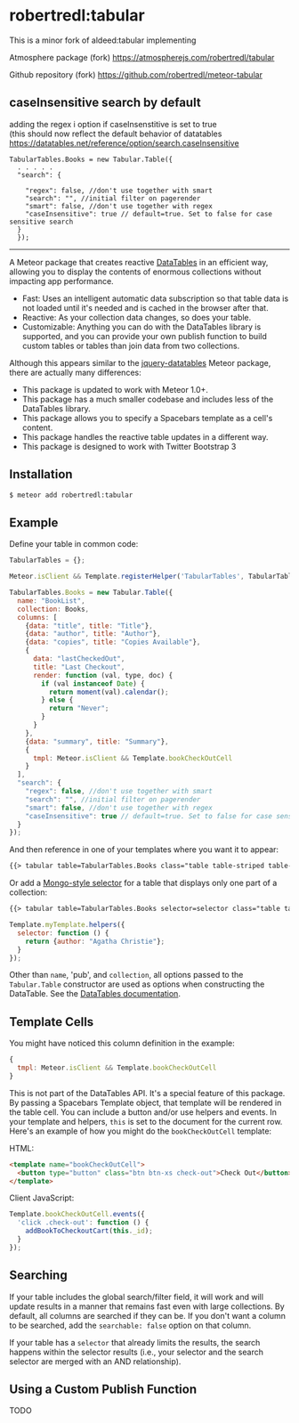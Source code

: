 robertredl:tabular
=========================

This is a minor fork of aldeed:tabular implementing  

Atmosphere package (fork)
https://atmospherejs.com/robertredl/tabular

Github repository (fork)
https://github.com/robertredl/meteor-tabular

## caseInsensitive search by default

adding the regex i option if caseInsenstitive is set to true  
(this should now reflect the default behavior of datatables  
  https://datatables.net/reference/option/search.caseInsensitive

```
TabularTables.Books = new Tabular.Table({
  . . . . .
  "search": {

    "regex": false, //don't use together with smart
    "search": "", //initial filter on pagerender
    "smart": false, //don't use together with regex
    "caseInsensitive": true // default=true. Set to false for case sensitive search
  }
  });
```

---
A Meteor package that creates reactive [DataTables](http://datatables.net/) in an efficient way, allowing you to display the contents of enormous collections without impacting app performance.

* Fast: Uses an intelligent automatic data subscription so that table data is not loaded until it's needed and is cached in the browser after that.
* Reactive: As your collection data changes, so does your table.
* Customizable: Anything you can do with the DataTables library is supported, and you can provide your own publish function to build custom tables or tables than join data from two collections.

Although this appears similar to the [jquery-datatables](https://github.com/LumaPictures/meteor-jquery-datatables) Meteor package, there are actually many differences:

* This package is updated to work with Meteor 1.0+.
* This package has a much smaller codebase and includes less of the DataTables library.
* This package allows you to specify a Spacebars template as a cell's content.
* This package handles the reactive table updates in a different way.
* This package is designed to work with Twitter Bootstrap 3

## Installation

```bash
$ meteor add robertredl:tabular
```

## Example

Define your table in common code:

```js
TabularTables = {};

Meteor.isClient && Template.registerHelper('TabularTables', TabularTables);

TabularTables.Books = new Tabular.Table({
  name: "BookList",
  collection: Books,
  columns: [
    {data: "title", title: "Title"},
    {data: "author", title: "Author"},
    {data: "copies", title: "Copies Available"},
    {
      data: "lastCheckedOut",
      title: "Last Checkout",
      render: function (val, type, doc) {
        if (val instanceof Date) {
          return moment(val).calendar();
        } else {
          return "Never";
        }
      }
    },
    {data: "summary", title: "Summary"},
    {
      tmpl: Meteor.isClient && Template.bookCheckOutCell
    }
  ],
  "search": {
    "regex": false, //don't use together with smart
    "search": "", //initial filter on pagerender
    "smart": false, //don't use together with regex
    "caseInsensitive": true // default=true. Set to false for case sensitive search
  }
});
```

And then reference in one of your templates where you want it to appear:

```html
{{> tabular table=TabularTables.Books class="table table-striped table-bordered table-condensed"}}
```

Or add a [Mongo-style selector](https://docs.meteor.com/#/full/selectors) for a table that displays only one part of a collection:

```html
{{> tabular table=TabularTables.Books selector=selector class="table table-striped table-bordered table-condensed"}}
```

```js
Template.myTemplate.helpers({
  selector: function () {
    return {author: "Agatha Christie"};
  }
});
```

Other than `name`, 'pub', and `collection`, all options passed to the `Tabular.Table` constructor are used as options when constructing the DataTable. See the [DataTables documentation](http://datatables.net/reference/option/).

## Template Cells

You might have noticed this column definition in the example:

```js
{
  tmpl: Meteor.isClient && Template.bookCheckOutCell
}
```

This is not part of the DataTables API. It's a special feature of this package. By passing a Spacebars Template object, that template will be rendered in the table cell. You can include a button and/or use helpers and events. In your template and helpers, `this` is set to the document for the current row. Here's an example of how you might do the `bookCheckOutCell` template:

HTML:

```html
<template name="bookCheckOutCell">
  <button type="button" class="btn btn-xs check-out">Check Out</button>
</template>
```

Client JavaScript:

```js
Template.bookCheckOutCell.events({
  'click .check-out': function () {
    addBookToCheckoutCart(this._id);
  }
});
```

## Searching

If your table includes the global search/filter field, it will work and will update results in a manner that remains fast even with large collections. By default, all columns are searched if they can be. If you don't want a column to be searched, add the `searchable: false` option on that column.

If your table has a `selector` that already limits the results, the search happens within the selector results (i.e., your selector and the search selector are merged with an AND relationship).

## Using a Custom Publish Function

TODO
